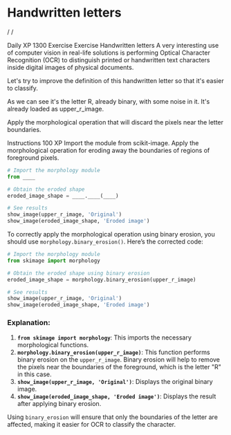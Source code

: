 # Handwritten letters

/
/




Daily XP
1300
Exercise
Exercise
Handwritten letters
A very interesting use of computer vision in real-life solutions is performing Optical Character Recognition (OCR) to distinguish printed or handwritten text characters inside digital images of physical documents.

Let's try to improve the definition of this handwritten letter so that it's easier to classify.


As we can see it's the letter R, already binary, with some noise in it. It's already loaded as upper_r_image.

Apply the morphological operation that will discard the pixels near the letter boundaries.

Instructions
100 XP
Import the module from scikit-image.
Apply the morphological operation for eroding away the boundaries of regions of foreground pixels.

```py
# Import the morphology module
from ____

# Obtain the eroded shape 
eroded_image_shape = ____.____(____) 

# See results
show_image(upper_r_image, 'Original')
show_image(eroded_image_shape, 'Eroded image')

```

To correctly apply the morphological operation using binary erosion, you should use `morphology.binary_erosion()`. Here’s the corrected code:

```python
# Import the morphology module
from skimage import morphology

# Obtain the eroded shape using binary erosion
eroded_image_shape = morphology.binary_erosion(upper_r_image)

# See results
show_image(upper_r_image, 'Original')
show_image(eroded_image_shape, 'Eroded image')
```

### Explanation:
1. **`from skimage import morphology`**: This imports the necessary morphological functions.
2. **`morphology.binary_erosion(upper_r_image)`**: This function performs binary erosion on the `upper_r_image`. Binary erosion will help to remove the pixels near the boundaries of the foreground, which is the letter "R" in this case.
3. **`show_image(upper_r_image, 'Original')`**: Displays the original binary image.
4. **`show_image(eroded_image_shape, 'Eroded image')`**: Displays the result after applying binary erosion.

Using `binary_erosion` will ensure that only the boundaries of the letter are affected, making it easier for OCR to classify the character.